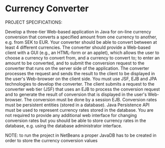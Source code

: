 # Currency Converter 

PROJECT SPECIFICATIONS:

Develop a three-tier Web-based application in Java for on-line currency conversion that converts a specified amount from one currency to another, e.g. from SEK to EUR.
Your converter should be able to convert between at least 4 different currencies.
The converter should provide a Web-based client with a GUI (e.g., an HTML-form or an applet), which allows the user to choose a currency to convert from, and a currency to convert to; to enter an amount to be converted, and to submit the conversion request to the converter that runs on the server side of the application. The converter processes the request and sends the result to the client to be displayed in the user's Web-browser on the client side.
You must use JSF, EJB and JPA technologies to develop the converter. The client submits a request to the converter web tier (JSF) that uses an EJB to process the conversion request and to generate the result of conversion that is displayed in the user's Web-browser.
The conversion must be done by a session EJB. Conversion rates must be persistent entities (stored in a database). Java Persistence API must be used to represent currency rates stored in the database.
You are not required to provide any additional web interface for changing conversion rates but you should be able to store currency rates in the database, e.g. using the database administrator interface.

NOTE: to run the project in NetBeans a proper JavaDB has to be created in order to store the currency conversion values
